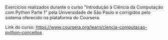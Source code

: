 Exercícios realizados durante o curso "Introdução à Ciência da Computação com Python Parte 1" pela Universidade de São Paulo e corrigidos pelo sistema oferecido na plataforma do Coursera.


Link do curso: https://www.coursera.org/learn/ciencia-computacao-python-conceitos
